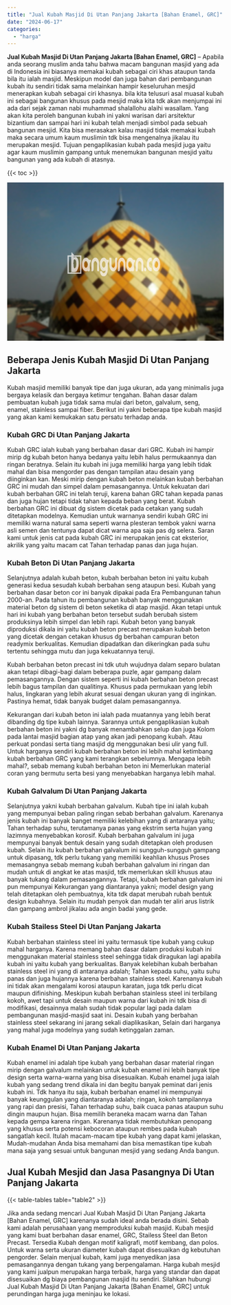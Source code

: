 ```yaml
---
title: "Jual Kubah Masjid Di Utan Panjang Jakarta [Bahan Enamel, GRC]"
date: "2024-06-17"
categories: 
  - "harga"
---
```


**Jual Kubah Masjid Di Utan Panjang Jakarta \[Bahan Enamel, GRC\]** – Apabila anda seorang muslim anda tahu bahwa macam bangunan masjid yang ada di Indonesia ini biasanya memakai kubah sebagai ciri khas ataupun tanda bila itu ialah masjid. Meskipun model dan juga bahan dari pembangunan kubah itu sendiri tidak sama melainkan hampir keseluruhan mesjid menerapkan kubah sebagai ciri khasnya. bila kita telusuri asal muasal kubah ini sebagai bangunan khusus pada mesjid maka kita tdk akan menjumpai ini ada dari sejak zaman nabi muhammad shalallohu alaihi wasallam. Yang akan kita peroleh bangunan kubah ini yakni warisan dari arsitektur bizantium dan sampai hari ini kubah telah menjadi simbol pada sebuah bangunan mesjid. Kita bisa merasakan kalau masjid tidak memakai kubah maka secara umum kaum muslimin tdk bisa mengenalnya jikalau itu merupakan mesjid. Tujuan pengaplikasian kubah pada mesjid juga yaitu agar kaum muslimin gampang untuk menemukan bangunan mesjid yaitu bangunan yang ada kubah di atasnya.

{{< toc >}}

![Jual Kubah Masjid Di Utan Panjang Jakarta [Bahan Enamel, GRC]](/images/jual-kubah-masjid-37.png)

## Beberapa Jenis Kubah Masjid Di Utan Panjang Jakarta

Kubah masjid memiliki banyak tipe dan juga ukuran, ada yang minimalis juga bergaya kelasik dan bergaya ketimur tengahan. Bahan dasar dalam pembuatan kubah juga tidak sama mulai dari beton, galvalum, seng, enamel, stainless sampai fiber. Berikut ini yakni beberapa tipe kubah masjid yang akan kami kemukakan satu persatu terhadap anda.

### Kubah GRC Di Utan Panjang Jakarta

Kubah GRC ialah kubah yang berbahan dasar dari GRC. Kubah ini hampir mirip dg kubah beton hanya bedanya yaitu lebih halus permukaannya dan ringan beratnya. Selain itu kubah ini juga memiliki harga yang lebih tidak mahal dan bisa mengorder pas dengan tampilan atau desain yang diinginkan kan. Meski mirip dengan kubah beton melainkan kubah berbahan GRC ini mudah dan simpel dalam pemasangannya. Untuk kekuatan dari kubah berbahan GRC ini telah teruji, karena bahan GRC tahan kepada panas dan juga hujan tetapi tidak tahan kepada beban yang berat. Kubah berbahan GRC ini dibuat dg sistem dicetak pada cetakan yang sudah ditetapkan modelnya. Kemudian untuk warnanya sendiri kubah GRC ini memiliki warna natural sama seperti warna plesteran tembok yakni warna asli semen dan tentunya dapat dicat warna apa saja pas dg selera. Saran kami untuk jenis cat pada kubah GRC ini merupakan jenis cat eksterior, akrilik yang yaitu macam cat Tahan terhadap panas dan juga hujan.

### Kubah Beton Di Utan Panjang Jakarta

Selanjutnya adalah kubah beton, kubah berbahan beton ini yaitu kubah generasi kedua sesudah kubah berbahan seng ataupun besi. Kubah yang berbahan dasar beton cor ini banyak dipakai pada Era Pembangunan tahun 2000-an. Pada tahun itu pembangunan kubah banyak menggunakan material beton dg sistem di beton seketika di atap masjid. Akan tetapi untuk hari ini kubah yang berbahan beton tersebut sudah berubah sistem produksinya lebih simpel dan lebih rapi. Kubah beton yang banyak diproduksi dikala ini yaitu kubah beton precast merupakan kubah beton yang dicetak dengan cetakan khusus dg berbahan campuran beton readymix berkualitas. Kemudian dipadatkan dan dikeringkan pada suhu tertentu sehingga mutu dan juga kekuatannya teruji.

Kubah berbahan beton precast ini tdk utuh wujudnya dalam separo bulatan akan tetapi dibagi-bagi dalam beberapa puzle, agar gampang dalam pemasangannya. Dengan sistem seperti ini kubah berbahan beton precast lebih bagus tampilan dan qualitinya. Khusus pada permukaan yang lebih halus, lingkaran yang lebih akurat sesuai dengan ukuran yang di inginkan. Pastinya hemat, tidak banyak budget dalam pemasangannya.

Kekurangan dari kubah beton ini ialah pada muatannya yang lebih berat dibanding dg tipe kubah lainnya. Sarannya untuk pengaplikasian kubah berbahan beton ini yakni dg banyak menambahkan selup dan juga Kolom pada lantai masjid bagian atap yang akan jadi penopang kubah. Atau perkuat pondasi serta tiang masjid dg menggunakan besi ulir yang full. Untuk harganya sendiri kubah berbahan beton ini lebih mahal ketimbang kubah berbahan GRC yang kami terangkan sebelumnya. Mengapa lebih mahal?, sebab memang kubah berbahan beton ini Memerlukan material coran yang bermutu serta besi yang menyebabkan harganya lebih mahal.

### Kubah Galvalum Di Utan Panjang Jakarta

Selanjutnya yakni kubah berbahan galvalum. Kubah tipe ini ialah kubah yang mempunyai beban paling ringan sebab berbahan galvalum. Karenanya jenis kubah ini banyak banget memiliki kelebihan yang di antaranya yaitu; Tahan terhadap suhu, terutamanya panas yang ekstrim serta hujan yang lazimnya menyebabkan korosif. Kubah berbahan galvalum ini juga mempunyai banyak bentuk desain yang sudah ditetapkan oleh produsen kubah. Selain itu kubah berbahan galvalum ini sungguh-sungguh gampang untuk dipasang, tdk perlu tukang yang memiliki keahlian khusus Proses memasangnya sebab memang kubah berbahan galvalum ini ringan dan mudah untuk di angkat ke atas masjid, tdk memerlukan skill khusus atau banyak tukang dalam pemasangannya. Tetapi, kubah berbahan galvalum ini pun mempunyai Kekurangan yang diantaranya yakni; model design yang telah ditetapkan oleh pembuatnya, kita tdk dapat merubah rubah bentuk design kubahnya. Selain itu mudah penyok dan mudah ter aliri arus listrik dan gampang ambrol jikalau ada angin badai yang gede.

### Kubah Stailess Steel Di Utan Panjang Jakarta

Kubah berbahan stainless steel ini yaitu termasuk tipe kubah yang cukup mahal harganya. Karena memang bahan dasar dalam produksi kubah ini menggunakan material stainless steel sehingga tidak diragukan lagi apabila kubah ini yaitu kubah yang berkualitas. Banyak kelebihan kubah berbahan stainless steel ini yang di antaranya adalah; Tahan kepada suhu, yaitu suhu panas dan juga hujannya karena berbahan stainless steel. Karenanya kubah ini tidak akan mengalami korosi ataupun karatan, juga tdk perlu dicat maupun difinishing. Meskipun kubah berbahan stainless steel ini terbilang kokoh, awet tapi untuk desain maupun warna dari kubah ini tdk bisa di modifikasi, desainnya malah sudah tidak popular lagi pada dalam pembangunan masjid-masjid saat ini. Desain kubah yang berbahan stainless steel sekarang ini jarang sekali diaplikasikan, Selain dari harganya yang mahal juga modelnya yang sudah ketinggalan zaman.

### Kubah Enamel Di Utan Panjang Jakarta

Kubah enamel ini adalah tipe kubah yang berbahan dasar material ringan mirip dengan galvalum melainkan untuk kubah enamel ini lebih banyak tipe design serta warna-warna yang bisa disesuaikan. Kubah enamel juga ialah kubah yang sedang trend dikala ini dan begitu banyak peminat dari jenis kubah ini. Tdk hanya itu saja, kubah berbahan enamel ini mempunyai banyak keunggulan yang diantaranya adalah; ringan, kokoh tampilannya yang rapi dan presisi, Tahan terhadap suhu, baik cuaca panas ataupun suhu dingin maupun hujan. Bisa memilih beraneka macam warna dan Tahan kepada gempa karena ringan. Karenanya tidak membutuhkan penopang yang khusus serta potensi kebocoran ataupun rembes pada kubah sangatlah kecil. Itulah macam-macam tipe kubah yang dapat kami jelaskan, Mudah-mudahan Anda bisa memahami dan bisa memastikan tipe kubah mana saja yang sesuai untuk bangunan mesjid yang sedang Anda bangun.

## Jual Kubah Mesjid dan Jasa Pasangnya Di Utan Panjang Jakarta

{{< table-tables table="table2" >}}

Jika anda sedang mencari Jual Kubah Masjid Di Utan Panjang Jakarta \[Bahan Enamel, GRC\] karenanya sudah ideal anda berada disini. Sebab kami adalah perusahaan yang memproduksi kubah masjid. Kubah mesjid yang kami buat berbahan dasar enamel, GRC, Stailess Steel dan Beton Precast. Tersedia Kubah dengan motif kaligrafi, motif kembang, dan polos. Untuk warna serta ukuran diameter kubah dapat disesuaikan dg kebutuhan pengorder. Selain menjual kubah, kami juga menyedikan jasa pemasangannya dengan tukang yang berpengalaman. Harga kubah mesjid yang kami jualpun merupakan harga terbaik, harga yang standar dan dapat disesuaikan dg biaya pembangunan masjid itu sendiri. Silahkan hubungi Jual Kubah Masjid Di Utan Panjang Jakarta \[Bahan Enamel, GRC\] untuk perundingan harga juga meninjau ke lokasi.
